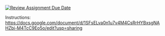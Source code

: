 [![Review Assignment Due Date](https://classroom.github.com/assets/deadline-readme-button-24ddc0f5d75046c5622901739e7c5dd533143b0c8e959d652212380cedb1ea36.svg)](https://classroom.github.com/a/AecuHltS)

Instructions: https://docs.google.com/document/d/1SFsELva0n1u7v4M4CsRrHYBxsgNAHZbi-M4TcC9Eo5o/edit?usp=sharing
